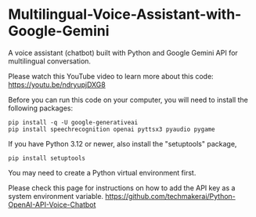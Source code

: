 # Multilingual-Voice-Assistant-with-Google-Gemini

A voice assistant (chatbot) built with Python and Google Gemini API for multilingual conversation. 

Please watch this YouTube video to learn more about this code:    
https://youtu.be/ndryupjDXG8

Before you can run this code on your computer, you will need to install the following packages:

```console
pip install -q -U google-generativeai    
pip install speechrecognition openai pyttsx3 pyaudio pygame
```
If you have Python 3.12 or newer, also install the "setuptools" package,    

```console
pip install setuptools
```

You may need to create a Python virtual environment first.    

Please check this page for instructions on how to add the API key as a system environment variable. 
https://github.com/techmakerai/Python-OpenAI-API-Voice-Chatbot


